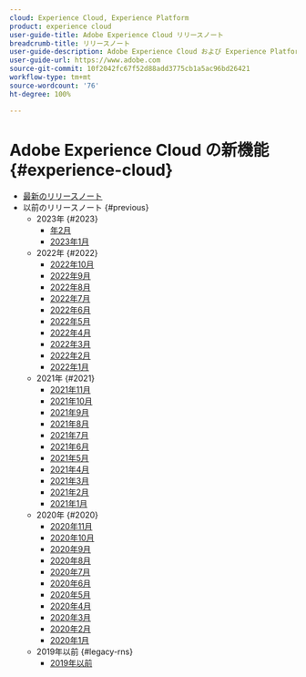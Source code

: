 ```yaml
---
cloud: Experience Cloud, Experience Platform
product: experience cloud
user-guide-title: Adobe Experience Cloud リリースノート
breadcrumb-title: リリースノート
user-guide-description: Adobe Experience Cloud および Experience Platform の新機能、修正点、重要な注意事項について説明します。
user-guide-url: https://www.adobe.com
source-git-commit: 10f2042fc67f52d88add3775cb1a5ac96bd26421
workflow-type: tm+mt
source-wordcount: '76'
ht-degree: 100%

---
```



# Adobe Experience Cloud の新機能 {#experience-cloud}

+ [最新のリリースノート](current.md)
+ 以前のリリースノート {#previous}
   + 2023年 {#2023}
      + [年2月](c-legacy-releases/2023/02082023.md)
      + [2023年1月](c-legacy-releases/2023/01112023.md)
   + 2022年 {#2022}
      + [2022年10月](c-legacy-releases/2022/10052022.md)
      + [2022年9月](c-legacy-releases/2022/09072022.md)
      + [2022年8月](c-legacy-releases/2022/08172022.md)
      + [2022年7月](c-legacy-releases/2022/07202022.md)
      + [2022年6月](c-legacy-releases/2022/06152022.md)
      + [2022年5月](c-legacy-releases/2022/05182022.md)
      + [2022年4月](c-legacy-releases/2022/04202022.md)
      + [2022年3月](c-legacy-releases/2022/03232022.md)
      + [2022年2月](c-legacy-releases/2022/02162022.md)
      + [2022年1月](c-legacy-releases/2022/01192022.md)
   + 2021年 {#2021}
      + [2021年11月](c-legacy-releases/2021/10282021.md)
      + [2021年10月](c-legacy-releases/2021/10072021.md)
      + [2021年9月](c-legacy-releases/2021/09152021.md)
      + [2021年8月](c-legacy-releases/2021/08192021.md)
      + [2021年7月](c-legacy-releases/2021/07222021.md)
      + [2021年6月](c-legacy-releases/2021/06172021.md)
      + [2021年5月](c-legacy-releases/2021/05202021.md)
      + [2021年4月](c-legacy-releases/2021/04222021.md)
      + [2021年3月](c-legacy-releases/2021/03252021.md)
      + [2021年2月](c-legacy-releases/2021/02182021.md)
      + [2021年1月](c-legacy-releases/2021/01142021.md)
   + 2020年 {#2020}
      + [2020年11月](c-legacy-releases/2020/10292020.md)
      + [2020年10月](c-legacy-releases/2020/10082020.md)
      + [2020年9月](c-legacy-releases/2020/09102020.md)
      + [2020年8月](c-legacy-releases/2020/08132020.md)
      + [2020年7月](c-legacy-releases/2020/07162020.md)
      + [2020年6月](c-legacy-releases/2020/06182020.md)
      + [2020年5月](c-legacy-releases/2020/05212020.md)
      + [2020年4月](c-legacy-releases/2020/04162020.md)
      + [2020年3月](c-legacy-releases/2020/03122020.md)
      + [2020年2月](c-legacy-releases/2020/02202020.md)
      + [2020年1月](c-legacy-releases/2020/01162020.md)
   + 2019年以前 {#legacy-rns}
      + [2019年以前](c-legacy-releases/2019-earlier.md)
